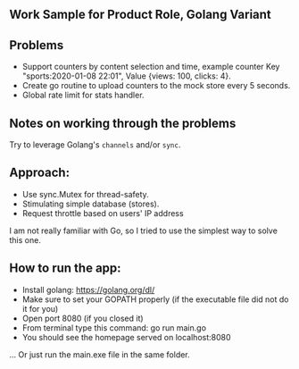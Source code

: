 ## Work Sample for Product Role, Golang Variant

## Problems

- Support counters by content selection and time, example counter Key "sports:2020-01-08 22:01", Value {views: 100, clicks: 4}.
- Create go routine to upload counters to the mock store every 5 seconds.
- Global rate limit for stats handler.

## Notes on working through the problems

Try to leverage Golang's `channels` and/or `sync`.

## Approach:

- Use sync.Mutex for thread-safety.
- Stimulating simple database (stores).
- Request throttle based on users' IP address

I am not really familiar with Go, so I tried to use the simplest way to solve this one. 

## How to run the app:
- Install golang: https://golang.org/dl/
- Make sure to set your GOPATH properly (if the executable file did not do it for you)
- Open port 8080 (if you closed it)
- From terminal type this command: go run main.go
- You should see the homepage served on localhost:8080

... Or just run the main.exe file in the same folder.